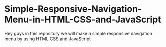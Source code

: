 # Simple-Responsive-Navigation-Menu-in-HTML-CSS-and-JavaScript
Hey guys in this repository we will make a simple responsive navigation menu by using HTML CSS and JavaScript
